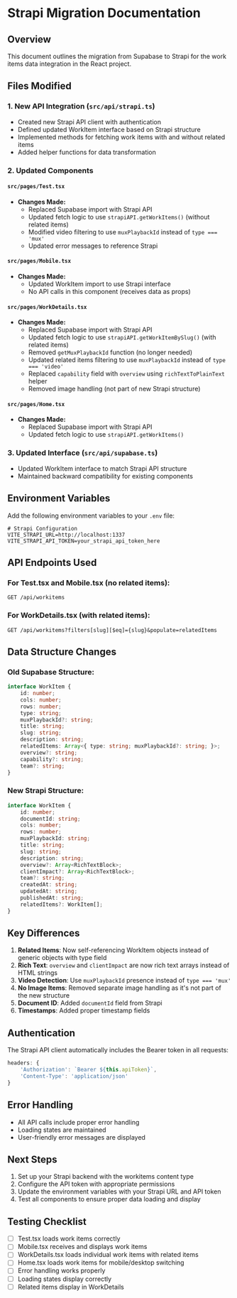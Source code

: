 # Strapi Migration Documentation

## Overview
This document outlines the migration from Supabase to Strapi for the work items data integration in the React project.

## Files Modified

### 1. New API Integration (`src/api/strapi.ts`)
- Created new Strapi API client with authentication
- Defined updated WorkItem interface based on Strapi structure
- Implemented methods for fetching work items with and without related items
- Added helper functions for data transformation

### 2. Updated Components

#### `src/pages/Test.tsx`
- **Changes Made:**
  - Replaced Supabase import with Strapi API
  - Updated fetch logic to use `strapiAPI.getWorkItems()` (without related items)
  - Modified video filtering to use `muxPlaybackId` instead of `type === 'mux'`
  - Updated error messages to reference Strapi

#### `src/pages/Mobile.tsx`
- **Changes Made:**
  - Updated WorkItem import to use Strapi interface
  - No API calls in this component (receives data as props)

#### `src/pages/WorkDetails.tsx`
- **Changes Made:**
  - Replaced Supabase import with Strapi API
  - Updated fetch logic to use `strapiAPI.getWorkItemBySlug()` (with related items)
  - Removed `getMuxPlaybackId` function (no longer needed)
  - Updated related items filtering to use `muxPlaybackId` instead of `type === 'video'`
  - Replaced `capability` field with `overview` using `richTextToPlainText` helper
  - Removed image handling (not part of new Strapi structure)

#### `src/pages/Home.tsx`
- **Changes Made:**
  - Replaced Supabase import with Strapi API
  - Updated fetch logic to use `strapiAPI.getWorkItems()`

### 3. Updated Interface (`src/api/supabase.ts`)
- Updated WorkItem interface to match Strapi API structure
- Maintained backward compatibility for existing components

## Environment Variables

Add the following environment variables to your `.env` file:

```env
# Strapi Configuration
VITE_STRAPI_URL=http://localhost:1337
VITE_STRAPI_API_TOKEN=your_strapi_api_token_here
```

## API Endpoints Used

### For Test.tsx and Mobile.tsx (no related items):
```
GET /api/workitems
```

### For WorkDetails.tsx (with related items):
```
GET /api/workitems?filters[slug][$eq]={slug}&populate=relatedItems
```

## Data Structure Changes

### Old Supabase Structure:
```typescript
interface WorkItem {
    id: number;
    cols: number;
    rows: number;
    type: string;
    muxPlaybackId?: string;
    title: string;
    slug: string;
    description: string;
    relatedItems: Array<{ type: string; muxPlaybackId?: string; }>;
    overview?: string;
    capability?: string;
    team?: string;
}
```

### New Strapi Structure:
```typescript
interface WorkItem {
    id: number;
    documentId: string;
    cols: number;
    rows: number;
    muxPlaybackId: string;
    title: string;
    slug: string;
    description: string;
    overview?: Array<RichTextBlock>;
    clientImpact?: Array<RichTextBlock>;
    team?: string;
    createdAt: string;
    updatedAt: string;
    publishedAt: string;
    relatedItems?: WorkItem[];
}
```

## Key Differences

1. **Related Items**: Now self-referencing WorkItem objects instead of generic objects with type field
2. **Rich Text**: `overview` and `clientImpact` are now rich text arrays instead of HTML strings
3. **Video Detection**: Use `muxPlaybackId` presence instead of `type === 'mux'`
4. **No Image Items**: Removed separate image handling as it's not part of the new structure
5. **Document ID**: Added `documentId` field from Strapi
6. **Timestamps**: Added proper timestamp fields

## Authentication

The Strapi API client automatically includes the Bearer token in all requests:

```typescript
headers: {
    'Authorization': `Bearer ${this.apiToken}`,
    'Content-Type': 'application/json'
}
```

## Error Handling

- All API calls include proper error handling
- Loading states are maintained
- User-friendly error messages are displayed

## Next Steps

1. Set up your Strapi backend with the workitems content type
2. Configure the API token with appropriate permissions
3. Update the environment variables with your Strapi URL and API token
4. Test all components to ensure proper data loading and display

## Testing Checklist

- [ ] Test.tsx loads work items correctly
- [ ] Mobile.tsx receives and displays work items
- [ ] WorkDetails.tsx loads individual work items with related items
- [ ] Home.tsx loads work items for mobile/desktop switching
- [ ] Error handling works properly
- [ ] Loading states display correctly
- [ ] Related items display in WorkDetails
